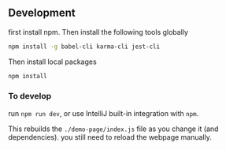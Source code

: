 ## Development

first install npm. Then install the following tools globally
```sh
npm install -g babel-cli karma-cli jest-cli
```
Then install local packages
```bash
npm install
```
### To develop
run `npm run dev`, or use IntelliJ built-in integration with `npm`. 

This rebuilds the `./demo-page/index.js` file as you change it (and dependencies). you still need to reload the webpage manually.

